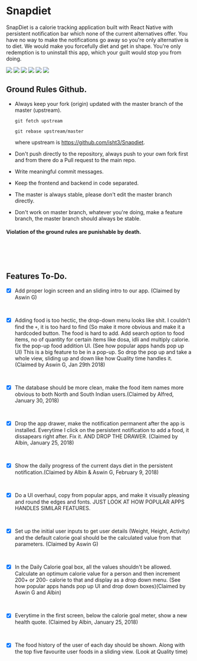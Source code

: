 # Snapdiet

SnapDiet is a calorie tracking application built with React Native with persistent notification bar which none of the current alternatives offer. You have no way to make the notifications go away so you're only alternative is to diet. We would make you forcefully diet and get in shape. You're only redemption is to uninstall this app, which your guilt would stop you from doing.


![](https://i.imgur.com/ld7oZmr.jpg)
![](https://i.imgur.com/B2h29r2.jpg)
![](https://i.imgur.com/me9Grc7.jpg)
![](https://i.imgur.com/b5HlmUn.jpg)
![](https://i.imgur.com/ZHS1qWG.jpg)
![](https://i.imgur.com/9YlJPyz.jpg)


## Ground Rules Github.

* Always keep your fork (origin) updated with the master branch of the master (upstream).

    `git fetch upstream`

    `git rebase upstream/master`

    where upstream is https://github.com/isht3/Snapdiet.

* Don't push directly to the repository, always push to your own fork first and from there do a Pull request to the main repo.

* Write meaningful commit messages.

* Keep the frontend and backend in code separated.

* The master is always stable, please don't edit the master branch directly.

* Don't work on master branch, whatever you're doing, make a feature branch, the master branch should always be stable.

#### Violation of the ground rules are punishable by death.
<br>
<br>
<br>

## Features To-Do.


- [x] Add proper login screen and an sliding intro to our app. (Claimed by Aswin G)

<br>

- [x] Adding food is too hectic, the drop-down menu looks like shit. I couldn't find the `+`, it is too hard to find (So make it more obvious and make it a hardcoded button. The food is hard to add. Add search option to food items, no of quantity for certain items like dosa, idli and multiply calorie. fix the pop-up food addition UI. (See how popular apps hands pop up UI) This is a big feature to be in a pop-up. So drop the pop up and take a whole view, sliding up and down like how Quality time handles it. (Claimed by Aswin G, Jan 29th 2018)
<br>


- [x] The database should be more clean, make the food item names more obvious to both North and South Indian users.(Claimed by Alfred, January 30, 2018)
<br>


-  [x] Drop the app drawer, make the notification permanent after the app is installed. Everytime I click on the persistent notification to add a food, it dissapears right after. Fix it. AND DROP THE DRAWER. (Claimed by Albin, January 25, 2018)
<br>


-  [x] Show the daily progress of the current days diet in the persistent notification.(Claimed by Albin & Aswin G, February 9, 2018)
<br>


-  [x] Do a UI overhaul, copy from popular apps, and make it visually pleasing and round the edges and fonts. JUST LOOK AT HOW POPULAR APPS HANDLES SIMILAR FEATURES.
<br>


-  [x] Set up the initial user inputs to get user details (Weight, Height, Activity) and the default calorie goal should be the calculated value from that parameters. (Claimed by Aswin G)
<br>


-  [x] In the Daily Calorie goal box, all the values shouldn't be allowed. Calculate an optimum calorie value for a person and then increment 200+ or 200- calorie to that and display as a drop down menu. (See how popular apps hands pop up UI and drop down boxes)(Claimed by Aswin G and Albin)
<br>


-  [x] Everytime in the first screen, below the calorie goal meter, show a new health quote. (Claimed by Albin, January 25, 2018)
<br>


-  [x] The food history of the user of each day should be shown. Along with the top five favourite user foods in a sliding view. (Look at Quality time)
<br>
